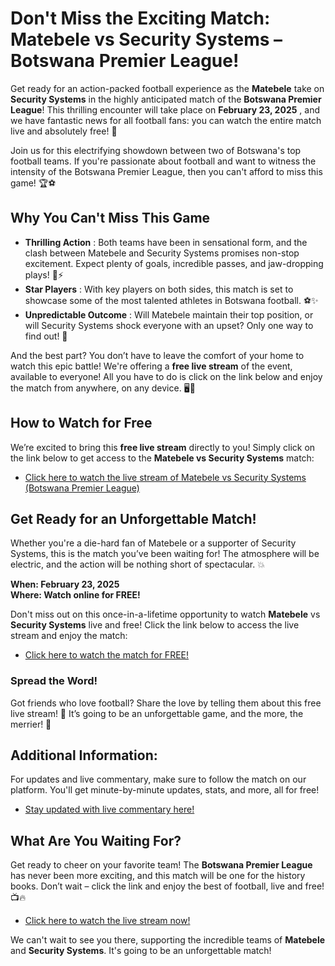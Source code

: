 # Don't Miss the Exciting Match: Matebele vs Security Systems – Botswana Premier League!

Get ready for an action-packed football experience as the **Matebele** take on **Security Systems** in the highly anticipated match of the **Botswana Premier League**! This thrilling encounter will take place on **February 23, 2025** , and we have fantastic news for all football fans: you can watch the entire match live and absolutely free! 🎉

Join us for this electrifying showdown between two of Botswana's top football teams. If you're passionate about football and want to witness the intensity of the Botswana Premier League, then you can't afford to miss this game! 🏆⚽

## Why You Can't Miss This Game

- **Thrilling Action** : Both teams have been in sensational form, and the clash between Matebele and Security Systems promises non-stop excitement. Expect plenty of goals, incredible passes, and jaw-dropping plays! 🙌⚡
- **Star Players** : With key players on both sides, this match is set to showcase some of the most talented athletes in Botswana football. ⚽✨
- **Unpredictable Outcome** : Will Matebele maintain their top position, or will Security Systems shock everyone with an upset? Only one way to find out! 🎯

And the best part? You don’t have to leave the comfort of your home to watch this epic battle! We're offering a **free live stream** of the event, available to everyone! All you have to do is click on the link below and enjoy the match from anywhere, on any device. 🖥️📱

## How to Watch for Free

We’re excited to bring this **free live stream** directly to you! Simply click on the link below to get access to the **Matebele vs Security Systems** match:

- [Click here to watch the live stream of Matebele vs Security Systems (Botswana Premier League)](https://tinyurl.com/livestreamfreeo?st=Matebele+vs+Security+Systems&si=gh)

## Get Ready for an Unforgettable Match!

Whether you're a die-hard fan of Matebele or a supporter of Security Systems, this is the match you’ve been waiting for! The atmosphere will be electric, and the action will be nothing short of spectacular. 💥

**When: February 23, 2025**  
**Where: Watch online for FREE!**

Don't miss out on this once-in-a-lifetime opportunity to watch **Matebele** vs **Security Systems** live and free! Click the link below to access the live stream and enjoy the match:

- [Click here to watch the match for FREE!](https://tinyurl.com/livestreamfreeo?st=Matebele+vs+Security+Systems&si=gh)

### Spread the Word!

Got friends who love football? Share the love by telling them about this free live stream! 🎉 It’s going to be an unforgettable game, and the more, the merrier! 💬

## Additional Information:

For updates and live commentary, make sure to follow the match on our platform. You'll get minute-by-minute updates, stats, and more, all for free!

- [Stay updated with live commentary here!](https://tinyurl.com/livestreamfreeo?st=Matebele+vs+Security+Systems&si=gh)

## What Are You Waiting For?

Get ready to cheer on your favorite team! The **Botswana Premier League** has never been more exciting, and this match will be one for the history books. Don’t wait – click the link and enjoy the best of football, live and free! 📺🔥

- [Click here to watch the live stream now!](https://tinyurl.com/livestreamfreeo?st=Matebele+vs+Security+Systems&si=gh)

We can't wait to see you there, supporting the incredible teams of **Matebele** and **Security Systems**. It's going to be an unforgettable match!
